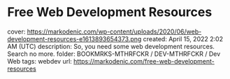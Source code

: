# Free Web Development Resources

cover: https://markodenic.com/wp-content/uploads/2020/06/web-development-resources-e1613893654373.png
created: April 15, 2022 2:02 AM (UTC)
description: So, you need some web development resources. Search no more.
folder: BOOKMRKS-MTHRFCKR / DEV-MTHRFCKR / Dev Web
tags: webdev
url: https://markodenic.com/free-web-development-resources